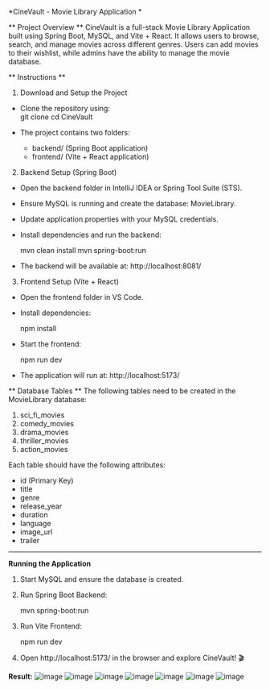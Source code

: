 *CineVault - Movie Library Application  *

** Project Overview  **
CineVault is a full-stack Movie Library Application built using Spring Boot, MySQL, and Vite + React. It allows users to browse, search, and manage movies across different genres. Users can add movies to their wishlist, while admins have the ability to manage the movie database.  

** Instructions ** 

 1. Download and Setup the Project  
- Clone the repository using:  
  git clone <repository-url>
  cd CineVault
  
- The project contains two folders:  
  - backend/ (Spring Boot application)  
  - frontend/ (Vite + React application)  

 2. Backend Setup (Spring Boot)
- Open the backend folder in IntelliJ IDEA or Spring Tool Suite (STS).  
- Ensure MySQL is running and create the database: MovieLibrary.  
- Update application.properties with your MySQL credentials.  
- Install dependencies and run the backend:  

  mvn clean install
  mvn spring-boot:run
  
- The backend will be available at: http://localhost:8081/  

 3. Frontend Setup (Vite + React)
- Open the frontend folder in VS Code.  
- Install dependencies:  
 
  npm install
 
- Start the frontend:  
  
  npm run dev
  
- The application will run at: http://localhost:5173/  



** Database Tables ** 
The following tables need to be created in the MovieLibrary database:  

1. sci_fi_movies  
2. comedy_movies  
3. drama_movies  
4. thriller_movies  
5. action_movies  

Each table should have the following attributes:  

- id (Primary Key)  
- title  
- genre  
- release_year  
- duration  
- language  
- image_url  
- trailer  

---

 **Running the Application**
1. Start MySQL and ensure the database is created.  
2. Run Spring Boot Backend:  
  
   mvn spring-boot:run
   
3. Run Vite Frontend:  
  
   npm run dev
   
4. Open http://localhost:5173/ in the browser and explore CineVault! 🎬  


**Result:**
![image](https://github.com/user-attachments/assets/3127fa49-0f4a-4186-845e-6a51be3ee369)
![image](https://github.com/user-attachments/assets/ede88e2f-6c67-49ce-8c71-250b429b9d58)
![image](https://github.com/user-attachments/assets/23a14579-3dc9-45dc-937d-60c098aced94)
![image](https://github.com/user-attachments/assets/0a3c08c5-613e-40e8-8b9e-7a20febbf77e)
![image](https://github.com/user-attachments/assets/fc59f796-464c-44ba-9d86-1efcc7aa462c)
![image](https://github.com/user-attachments/assets/f13061b5-66e1-430a-a3cd-fbb4cd7710d3)
![image](https://github.com/user-attachments/assets/4a3db050-3c69-47a6-a009-ce64380300a3)




